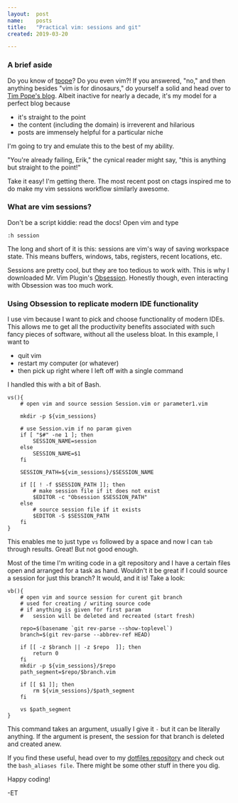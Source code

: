 ```yaml
---
layout:  post
name:    posts
title:   "Practical vim: sessions and git"
created: 2019-03-20

---
```


### A brief aside

Do you know of [tpope](https://github.com/tpope)? Do you even vim?! If you
answered, "no," and then anything besides "vim is for dinosaurs," do
yourself a solid and head over to [Tim Pope's blog](https://tbaggery.com/).
Albeit inactive for nearly a decade, it's my model for a perfect blog because

- it's straight to the point
- the content (including the domain) is irreverent and hilarious
- posts are immensely helpful for a particular niche

I'm going to try and emulate this to the best of my ability.

"You're already failing, Erik," the cynical reader might say, "this is anything
but straight to the point!"

Take it easy! I'm getting there. The most recent post on ctags inspired me to do
make my vim sessions workflow similarly awesome.


### What are vim sessions?

Don't be a script kiddie: read the docs! Open vim and type
```
:h session
```
The long and short of it is this: sessions are vim's way of saving workspace
state. This means buffers, windows, tabs, registers, recent locations, etc.

Sessions are pretty cool, but they are too tedious to work with. This is why I
downloaded Mr. Vim Plugin's [Obsession](https://termux.com/). Honestly though,
even interacting with Obsession was too much work.

### Using Obsession to replicate modern IDE functionality

I use vim because I want to pick and choose functionality of modern IDEs. This
allows me to get all the productivity benefits associated with such fancy pieces
of software, without all the useless bloat. In this example, I want to

- quit vim
- restart my computer (or whatever)
- then pick up right where I left off with a single command

I handled this with a bit of Bash. 

```
vs(){
    # open vim and source session Session.vim or parameter1.vim

    mkdir -p ${vim_sessions}

    # use Session.vim if no param given
    if [ "$#" -ne 1 ]; then
        SESSION_NAME=session
    else
        SESSION_NAME=$1
    fi

    SESSION_PATH=${vim_sessions}/$SESSION_NAME

    if [[ ! -f $SESSION_PATH ]]; then
        # make session file if it does not exist
        $EDITOR -c "Obsession $SESSION_PATH"
    else
        # source session file if it exists
        $EDITOR -S $SESSION_PATH
    fi
}
```

This enables me to just type `vs` followed by a space and now I can `tab`
through results. Great! But not good enough.

Most of the time I'm writing code in a git repository and I have a certain files
open and arranged for a task as hand. Wouldn't it be great if I could source a
session for just this branch? It would, and it is! Take a look:

```
vb(){
    # open vim and source session for curent git branch
    # used for creating / writing source code
    # if anything is given for first param
    #   session will be deleted and recreated (start fresh)

    repo=$(basename `git rev-parse --show-toplevel`)
    branch=$(git rev-parse --abbrev-ref HEAD)

    if [[ -z $branch || -z $repo  ]]; then
        return 0
    fi
    mkdir -p ${vim_sessions}/$repo
    path_segment=$repo/$branch.vim

    if [[ $1 ]]; then
        rm ${vim_sessions}/$path_segment
    fi

    vs $path_segment
}

```

This command takes an argument, usually I give it `-` but it can be literally
anything. If the argument is present, the session for that branch is deleted and
created anew.

If you find these useful, head over to my
[dotfiles repository](https://github.com/ethorne/dotfiles) and check out the
`bash_aliases file`. There might be some other stuff in there you dig.

Happy coding!

-ET

